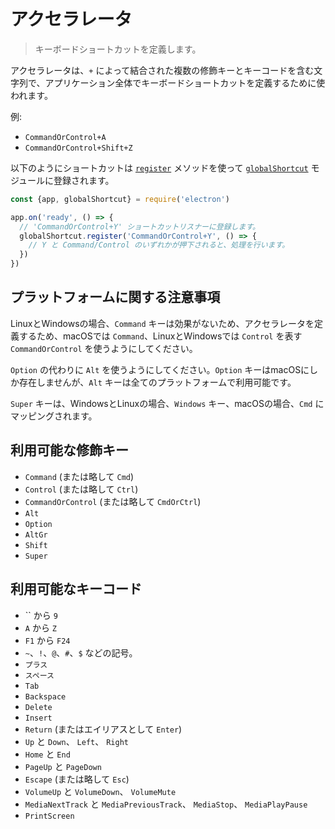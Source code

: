 # アクセラレータ

> キーボードショートカットを定義します。

アクセラレータは、`+` によって結合された複数の修飾キーとキーコードを含む文字列で、アプリケーション全体でキーボードショートカットを定義するために使われます。

例:

* `CommandOrControl+A`
* `CommandOrControl+Shift+Z`

以下のようにショートカットは [`register`](global-shortcut.md#globalshortcutregisteraccelerator-callback) メソッドを使って [`globalShortcut`](global-shortcut.md) モジュールに登録されます。

```javascript
const {app, globalShortcut} = require('electron')

app.on('ready', () => {
  // 'CommandOrControl+Y' ショートカットリスナーに登録します。
  globalShortcut.register('CommandOrControl+Y', () => {
    // Y と Command/Control のいずれかが押下されると、処理を行います。
  })
})
```

## プラットフォームに関する注意事項

LinuxとWindowsの場合、`Command` キーは効果がないため、アクセラレータを定義するため、macOSでは `Command`、LinuxとWindowsでは `Control` を表す `CommandOrControl` を使うようにしてください。

`Option` の代わりに `Alt` を使うようにしてください。`Option` キーはmacOSにしか存在しませんが、`Alt` キーは全てのプラットフォームで利用可能です。

`Super` キーは、WindowsとLinuxの場合、`Windows` キー、macOSの場合、`Cmd` にマッピングされます。

## 利用可能な修飾キー

* `Command` (または略して `Cmd`)
* `Control` (または略して `Ctrl`)
* `CommandOrControl` (または略して `CmdOrCtrl`)
* `Alt`
* `Option`
* `AltGr`
* `Shift`
* `Super`

## 利用可能なキーコード

* `` から `9`
* `A` から `Z`
* `F1` から `F24`
* `~`、`!`、`@`、`#`、`$` などの記号。
* `プラス`
* `スペース`
* `Tab`
* `Backspace`
* `Delete`
* `Insert`
* `Return` (またはエイリアスとして `Enter`)
* `Up` と `Down`、 `Left`、 `Right`
* `Home` と `End`
* `PageUp` と `PageDown`
* `Escape` (または略して `Esc`)
* `VolumeUp` と `VolumeDown`、 `VolumeMute`
* `MediaNextTrack` と `MediaPreviousTrack`、 `MediaStop`、 `MediaPlayPause`
* `PrintScreen`